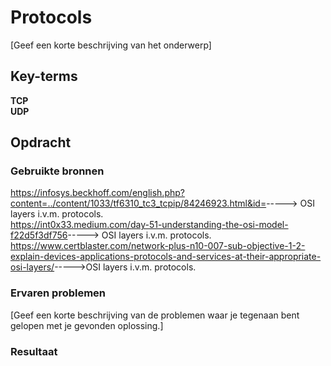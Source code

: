 # Protocols
[Geef een korte beschrijving van het onderwerp]

## Key-terms
**TCP**  
**UDP**

## Opdracht
### Gebruikte bronnen
<https://infosys.beckhoff.com/english.php?content=../content/1033/tf6310_tc3_tcpip/84246923.html&id=>-----> OSI layers i.v.m. protocols.  
<https://int0x33.medium.com/day-51-understanding-the-osi-model-f22d5f3df756>-----> OSI layers i.v.m. protocols.  
<https://www.certblaster.com/network-plus-n10-007-sub-objective-1-2-explain-devices-applications-protocols-and-services-at-their-appropriate-osi-layers/>----->OSI layers i.v.m. protocols.

### Ervaren problemen
[Geef een korte beschrijving van de problemen waar je tegenaan bent gelopen met je gevonden oplossing.]

### Resultaat

